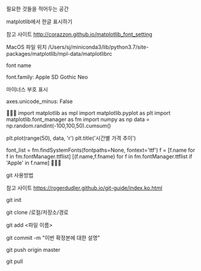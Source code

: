 필요한 것들을 적어두는 공간

matplotlib에서 한글 표시하기

참고 사이트
http://corazzon.github.io/matplotlib_font_setting

MacOS
파일 위치
/Users/sj/miniconda3/lib/python3.7/site-packages/matplotlib/mpl-data/matplotlibrc

font name

font.family:  Apple SD Gothic Neo

마이너스 부호 표시

axes.unicode_minus: False


import matplotlib as mpl
import matplotlib.pyplot as plt
import matplotlib.font_manager as fm
import numpy as np
data = np.random.randint(-100,100,50).cumsum()

plt.plot(range(50), data, 'r')
plt.title('시간별 가격 추이')

font_list = fm.findSystemFonts(fontpaths=None, fontext='ttf')
f = [f.name for f in fm.fontManager.ttflist]
[(f.name,f.fname) for f in fm.fontManager.ttflist if 'Apple' in f.name]





git 사용방법

참고 사이트 https://rogerdudler.github.io/git-guide/index.ko.html


git init

git clone /로컬/저장소/경로

git add <파일 이름>

git commit -m "이번 확정본에 대한 설명"

git push origin master

git pull
